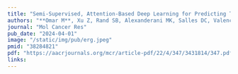 ```yaml
---
title: "Semi-Supervised, Attention-Based Deep Learning for Predicting TMPRSS2:ERG Fusion Status in Prostate Cancer Using Whole Slide Images"
authors: "**Omar M**, Xu Z, Rand SB, Alexanderani MK, Salles DC, Valencia I, Schaeffer EM, Robinson BD, Lotan TL, Loda M, Marchionni L"
journal: "Mol Cancer Res"
pub_date: "2024-04-01"
image: "/static/img/pub/erg.jpeg"
pmid: "38284821"
pdf: "https://aacrjournals.org/mcr/article-pdf/22/4/347/3431814/347.pdf"
links:
---
```

